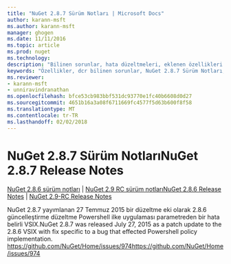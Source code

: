 ```yaml
---
title: "NuGet 2.8.7 Sürüm Notları | Microsoft Docs"
author: karann-msft
ms.author: karann-msft
manager: ghogen
ms.date: 11/11/2016
ms.topic: article
ms.prod: nuget
ms.technology: 
description: "Bilinen sorunlar, hata düzeltmeleri, eklenen özellikleri ve dcr NuGet 2.8.7 dahil etmek için sürüm notları."
keywords: "Özellikler, dcr bilinen sorunlar, NuGet 2.8.7 Sürüm Notları, hata düzeltmeleri eklendi"
ms.reviewer:
- karann-msft
- unniravindranathan
ms.openlocfilehash: bfce53cb983bbf531dc93770e1fc40b6608d0d27
ms.sourcegitcommit: 4651b16a3a08f6711669fc4577f5d63b600f8f58
ms.translationtype: MT
ms.contentlocale: tr-TR
ms.lasthandoff: 02/02/2018
---
```

# <a name="nuget-287-release-notes"></a><span data-ttu-id="dca93-104">NuGet 2.8.7 Sürüm Notları</span><span class="sxs-lookup"><span data-stu-id="dca93-104">NuGet 2.8.7 Release Notes</span></span>

<span data-ttu-id="dca93-105">[NuGet 2.8.6 sürüm notları](../release-notes/nuget-2.8.6.md) | [NuGet 2.9 RC sürüm notları](../release-notes/nuget-2.9-RC.md)</span><span class="sxs-lookup"><span data-stu-id="dca93-105">[NuGet 2.8.6 Release Notes](../release-notes/nuget-2.8.6.md) | [NuGet 2.9-RC Release Notes](../release-notes/nuget-2.9-RC.md)</span></span>

<span data-ttu-id="dca93-106">NuGet 2.8.7 yayımlanan 27 Temmuz 2015 bir düzeltme eki olarak 2.8.6 güncelleştirme düzeltme Powershell ilke uygulaması parametreden bir hata belirli VSIX.</span><span class="sxs-lookup"><span data-stu-id="dca93-106">NuGet 2.8.7 was released July 27, 2015 as a patch update to the 2.8.6 VSIX with fix specific to a bug that effected Powershell policy implementation.</span></span>
[<span data-ttu-id="dca93-107">https://github.com/NuGet/Home/issues/974</span><span class="sxs-lookup"><span data-stu-id="dca93-107">https://github.com/NuGet/Home/issues/974</span></span>](https://github.com/NuGet/Home/issues/974)